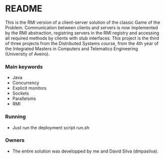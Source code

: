# README #

This is the RMI version of a client-server solution of the classic Game of the Problem. Communication between clients and servers is now implemented by the RMI abstraction, registring servers in the RMI registry and accessing all required methods by clients with stub interfaces.
This project is the third of three projects from the Distributed Systems course, from the 4th year of the Integrated Masters in Computers and Telematics Engineering (University of Aveiro).

### Main keywords ###
* Java
* Concurrency
* Explicit monitors
* Sockets
* Parallelsms
* RMI

### Running ###

* Just run the deployment script run.sh

### Owners ###

* The entire solution was developped by me and David Silva (dmpasilva).